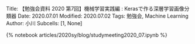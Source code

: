 Title: 【勉強会資料 2020 第7回】機械学習実践編 : Kerasで作る深層学習画像分類器
Date: 2020.07.01
Modified: 2020.07.02
Tags: 勉強会, Machine Learning
Author: 小川
Subcells: [1, None]

{% notebook articles/2020sy/blog/studymeeting2020_07.ipynb %}

